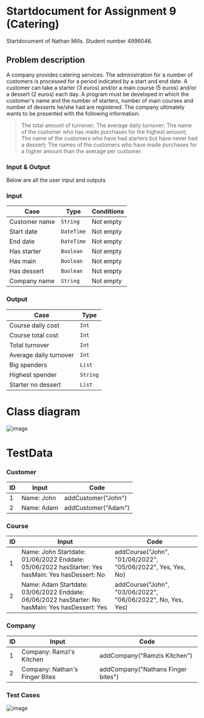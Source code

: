 # Startdocument for Assignment 9 (Catering)

Startdocument of Nathan Mills. Student number 4996046.

## Problem description

A company provides catering services. The administration for a number of
customers is processed for a period indicated by a start and end date.
A customer can take a starter (3 euros) and/or a main course (5 euros) and/or a
dessert (2 euros) each day.
A program must be developed in which the customer's name and the number
of starters, number of main courses and number of desserts he/she had are
registered. The company ultimately wants to be presented with the following
information:
> The total amount of turnover;
> The average daily turnover;
> The name of the customer who has made purchases for the highest
amount;
> The name of the customers who have had starters but have never had
a dessert;
> The names of the customers who have made purchases for a higher
amount than the average per customer. 

### Input & Output

Below are all the user input and outputs

### Input

|Case|Type|Conditions|
|----|----|----------|
|Customer name|`String`|Not empty|
|Start date|`DateTime`|Not empty|
|End date|`DateTime`|Not empty|
|Has starter|`Boolean`|Not empty|
|Has main|`Boolean`|Not empty|
|Has dessert|`Boolean`|Not empty|
|Company name|`String`|Not empty|

### Output

|Case|Type|
|----|----|
|Course daily cost|`Int`|
|Course total cost|`Int`|
|Total turnover|`Int`|
|Average daily turnover|`Int`|
|Big spenders|`List`|
|Highest spender|`String`|
|Starter no dessert|`List`|

# Class diagram

![image](https://user-images.githubusercontent.com/91469944/172644612-c93c4235-7199-4407-afec-74ddc40d328b.png)

# TestData

### Customer

|ID|Input|Code|
|--|-----|----|
|1|Name: John|addCustomer("John")|
|2|Name: Adam|addCustomer("Adam")|

### Course

|ID|Input|Code|
|--|-----|----|
|1|Name: John Startdate: 01/06/2022 Enddate: 05/06/2022 hasStarter: Yes hasMain: Yes hasDessert: No|addCourse("John", "01/06/2022", "05/06/2022", Yes, Yes, No)|
|2|Name: Adam Startdate: 03/06/2022 Enddate: 06/06/2022 hasStarter: No hasMain: Yes hasDessert: Yes|addCourse("John", "03/06/2022", "06/06/2022", No, Yes, Yes)|

### Company

|ID|Input|Code|
|--|-----|----|
|1|Company: Ramzi's Kitchen|addCompany("Ramzis Kitchen")|
|2|Company: Nathan's Finger Bites|addCompany("Nathans Finger bites")|

### Test Cases

![image](https://user-images.githubusercontent.com/91469944/173319290-2bd70462-bfd0-4ba1-bd73-df22cff5e33a.png)

